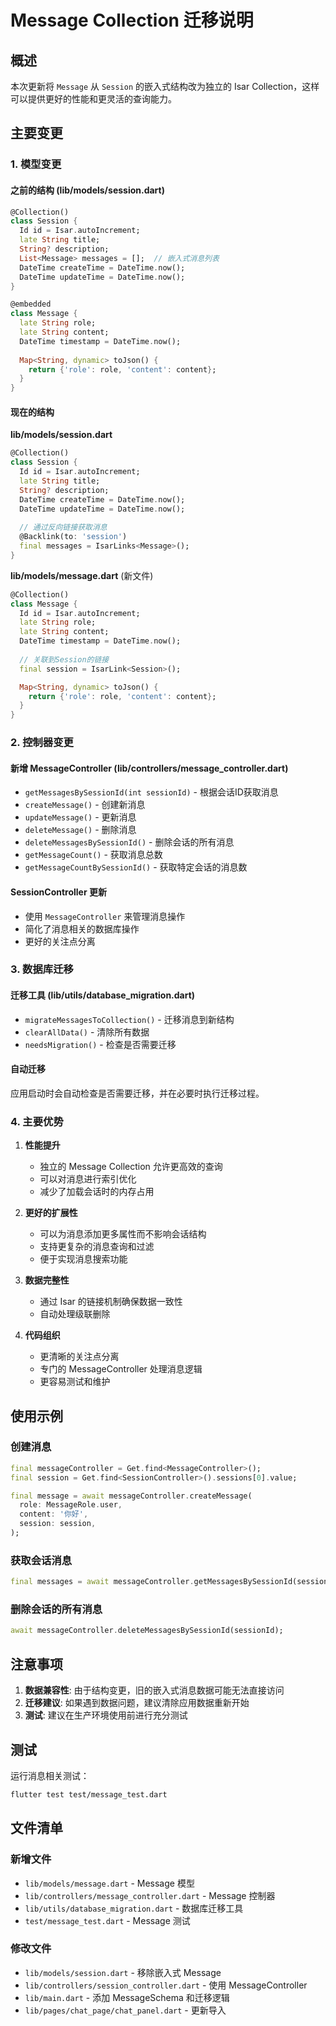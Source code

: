 # Message Collection 迁移说明

## 概述

本次更新将 `Message` 从 `Session` 的嵌入式结构改为独立的 Isar Collection，这样可以提供更好的性能和更灵活的查询能力。

## 主要变更

### 1. 模型变更

#### 之前的结构 (lib/models/session.dart)
```dart
@Collection()
class Session {
  Id id = Isar.autoIncrement;
  late String title;
  String? description;
  List<Message> messages = [];  // 嵌入式消息列表
  DateTime createTime = DateTime.now();
  DateTime updateTime = DateTime.now();
}

@embedded
class Message {
  late String role;
  late String content;
  DateTime timestamp = DateTime.now();
  
  Map<String, dynamic> toJson() {
    return {'role': role, 'content': content};
  }
}
```

#### 现在的结构

**lib/models/session.dart**
```dart
@Collection()
class Session {
  Id id = Isar.autoIncrement;
  late String title;
  String? description;
  DateTime createTime = DateTime.now();
  DateTime updateTime = DateTime.now();
  
  // 通过反向链接获取消息
  @Backlink(to: 'session')
  final messages = IsarLinks<Message>();
}
```

**lib/models/message.dart** (新文件)
```dart
@Collection()
class Message {
  Id id = Isar.autoIncrement;
  late String role;
  late String content;
  DateTime timestamp = DateTime.now();
  
  // 关联到Session的链接
  final session = IsarLink<Session>();

  Map<String, dynamic> toJson() {
    return {'role': role, 'content': content};
  }
}
```

### 2. 控制器变更

#### 新增 MessageController (lib/controllers/message_controller.dart)
- `getMessagesBySessionId(int sessionId)` - 根据会话ID获取消息
- `createMessage()` - 创建新消息
- `updateMessage()` - 更新消息
- `deleteMessage()` - 删除消息
- `deleteMessagesBySessionId()` - 删除会话的所有消息
- `getMessageCount()` - 获取消息总数
- `getMessageCountBySessionId()` - 获取特定会话的消息数

#### SessionController 更新
- 使用 `MessageController` 来管理消息操作
- 简化了消息相关的数据库操作
- 更好的关注点分离

### 3. 数据库迁移

#### 迁移工具 (lib/utils/database_migration.dart)
- `migrateMessagesToCollection()` - 迁移消息到新结构
- `clearAllData()` - 清除所有数据
- `needsMigration()` - 检查是否需要迁移

#### 自动迁移
应用启动时会自动检查是否需要迁移，并在必要时执行迁移过程。

### 4. 主要优势

1. **性能提升**
   - 独立的 Message Collection 允许更高效的查询
   - 可以对消息进行索引优化
   - 减少了加载会话时的内存占用

2. **更好的扩展性**
   - 可以为消息添加更多属性而不影响会话结构
   - 支持更复杂的消息查询和过滤
   - 便于实现消息搜索功能

3. **数据完整性**
   - 通过 Isar 的链接机制确保数据一致性
   - 自动处理级联删除

4. **代码组织**
   - 更清晰的关注点分离
   - 专门的 MessageController 处理消息逻辑
   - 更容易测试和维护

## 使用示例

### 创建消息
```dart
final messageController = Get.find<MessageController>();
final session = Get.find<SessionController>().sessions[0].value;

final message = await messageController.createMessage(
  role: MessageRole.user,
  content: '你好',
  session: session,
);
```

### 获取会话消息
```dart
final messages = await messageController.getMessagesBySessionId(sessionId);
```

### 删除会话的所有消息
```dart
await messageController.deleteMessagesBySessionId(sessionId);
```

## 注意事项

1. **数据兼容性**: 由于结构变更，旧的嵌入式消息数据可能无法直接访问
2. **迁移建议**: 如果遇到数据问题，建议清除应用数据重新开始
3. **测试**: 建议在生产环境使用前进行充分测试

## 测试

运行消息相关测试：
```bash
flutter test test/message_test.dart
```

## 文件清单

### 新增文件
- `lib/models/message.dart` - Message 模型
- `lib/controllers/message_controller.dart` - Message 控制器
- `lib/utils/database_migration.dart` - 数据库迁移工具
- `test/message_test.dart` - Message 测试

### 修改文件
- `lib/models/session.dart` - 移除嵌入式 Message
- `lib/controllers/session_controller.dart` - 使用 MessageController
- `lib/main.dart` - 添加 MessageSchema 和迁移逻辑
- `lib/pages/chat_page/chat_panel.dart` - 更新导入